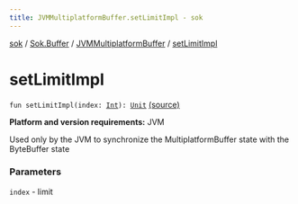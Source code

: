 ```yaml
---
title: JVMMultiplatformBuffer.setLimitImpl - sok
---
```


[sok](../../index.html) / [Sok.Buffer](../index.html) / [JVMMultiplatformBuffer](index.html) / [setLimitImpl](./set-limit-impl.html)

# setLimitImpl

`fun setLimitImpl(index: `[`Int`](https://kotlinlang.org/api/latest/jvm/stdlib/kotlin/-int/index.html)`): `[`Unit`](https://kotlinlang.org/api/latest/jvm/stdlib/kotlin/-unit/index.html) [(source)](https://github.com/SeekDaSky/Sok/tree/master/jvm/sok-jvm/src/Sok/Buffer/JVMMultiplatformBuffer.kt#L261)

**Platform and version requirements:** JVM

Used only by the JVM to synchronize the MultiplatformBuffer state with the ByteBuffer state

### Parameters

`index` - limit